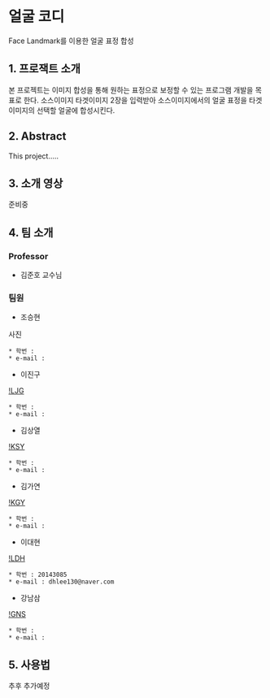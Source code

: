 ﻿# 얼굴 코디
Face Landmark를 이용한 얼굴 표정 합성

## 1. 프로잭트 소개

본 프로젝트는 이미지 합성을 통해 원하는 표정으로 보정할 수 있는 프로그램 개발을 목표로 한다.
소스이미지 타겟이미지 2장을 입력받아 소스이미지에서의 얼굴 표정을 타겟이미지의 선택할 얼굴에 합성시킨다.


## 2. Abstract

This project.....

## 3. 소개 영상

준비중

## 4. 팀 소개

### Professor

- 김준호 교수님

### 팀원

- 조승현

사진

````
* 학번 :
* e-mail :
````
- 이진구

[!LJG](./doc/img/ljg.jpg)

````
* 학번 :
* e-mail :
````

- 김상열

[!KSY](./doc/img/ksy.jpg)

````
* 학번 :
* e-mail :
````

- 김가연

[!KGY](./doc/img/kgy.jpg)

````
* 학번 :
* e-mail :
````

- 이대현

[!LDH](./doc/img/ldh.jpg)

````
* 학번 : 20143085
* e-mail : dhlee130@naver.com
````

- 강남삼

[!GNS](./doc/img/gns.jpg)

````
* 학번 :
* e-mail :
````

## 5. 사용법

추후 추가예정



